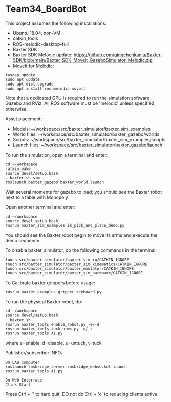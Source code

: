 # Team34_BoardBot

This project assumes the following installations:

- Ubuntu 18.04, non-VM
- catkin_tools
- ROS-melodic-desktop-full
- Baxter SDK
- Baxter SDK Melodic update: https://github.com/qingchenkanlu/Baxter-SDK/blob/main/Baxter_SDK_Moveit_GazeboSimulator_Melodic.zip
- MoveIt for Melodic: 
```
rosdep update
sudo apt update
sudo apt dist-upgrade
sudo apt install ros-melodic-moveit
```
Note that a dedicated GPU is required to run the simulation software Gazebo and RViz.
All ROS software must be 'melodic' unless specified otherwise.

Asset placement:
- Models: ~/workspace/src/baxter_simulator/baxter_sim_examples
- World files: ~/workspace/src/baxter_simulator/baxter_gazebo/worlds
- Scripts: ~/workspace/src/baxter_simulator/baxter_sim_examples/scripts
- Launch files: ~/workspace/src/baxter_simulator/baxter_gazebo/launch


To run the simulation, open a terminal and enter:
```
cd ~/workspace
catkin_make
source devel/setup.bash
. baxter.sh sim
roslaunch baxter_gazebo baxter_world.launch
```
Wait several moments for gazebo to load; you should see the Baxter robot next to a table with Monopoly

Open another terminal and enter:
```
cd ~/workspace
source devel.setup.bash
rosrun baxter_sim_examples ik_pick_and_place_demo.py
```
You should see the Baxter robot begin to move its arms and execute the demo sequence

To disable baxter_simulator, do the following commands in the terminal:
```
touch src/baxter_simulator/baxter_sim_io/CATKIN_IGNORE
touch src/baxter_simulator/baxter_sim_kinematics/CATKIN_IGNORE
touch src/baxter_simulator/baxter_emulator/CATKIN_IGNORE
touch src/baxter_simulator/baxter_sim_hardware/CATKIN_IGNORE
```
To Calibrate baxter grippers before usage:
```
rosrun baxter_examples gripper_keyboard.py
```

To run the physical Baxter robot, do:
```
cd ~/workspace
source devel/setup.bash
. baxter.sh
rosrun baxter_tools enable_robot.py -e/-d
rosrun baxter_tools tuck_arms.py -u/-t
rosrun baxter_tools AI.py
```
where e=enable, d=disable, u=untuck, t=tuck

Publisher/subscriber INFO:
```
On LAB computer
roslaunch rosbridge_server rosbridge_websocket.launch
rosrun baxter_tools AI.py

On Web Interface
Click Start
```
Press Ctrl + '\' to hard quit. DO not do Ctrl + 'c' to reducing clients active.


